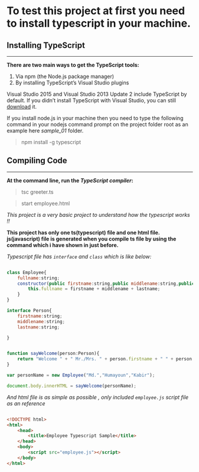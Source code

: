 # To test this project at first you need to install typescript in your machine.

## Installing TypeScript
----------------------------------

**There are two main ways to get the TypeScript tools:**

1. Via npm (the Node.js package manager)
2. By installing TypeScript’s Visual Studio plugins

Visual Studio 2015 and Visual Studio 2013 Update 2 include TypeScript by default. 
If you didn’t install TypeScript with Visual Studio, you can still [download](https://www.typescriptlang.org/#download-links) it.

If you install node.js in your machine then you need to type the following command in your nodejs command prompt on the project folder root as an example here *sample_01* folder. 

> npm install -g typescript

## Compiling Code
--------------------------

**At the command line, run the _TypeScript compiler_:**

> tsc greeter.ts

> start employee.html

*This project is a very basic project to understand how the typescript works !!*

**This project has only one ts(typescript) file and one html file. 
js(javascript) file is generated when you compile ts file by using the command which i have shown in just before.**

*Typescript file has `interface` and `class` which is like below:*

```javascript 

class Employee{
    fullname:string;
    constructor(public firstname:string,public middlename:string,public lastname:string){
        this.fullname = firstname + middlename + lastname;
    }
}

interface Person{
    firstname:string;
    middlename:string;
    lastname:string;

}


function sayWelcome(person:Person){
    return "Welcome " + " Mr./Mrs. " + person.firstname + " " + person.middlename + " " + person.lastname;
}

var personName = new Employee("Md.","Humayoun","Kabir");

document.body.innerHTML = sayWelcome(personName);

```

*And html file is as simple as possible , only included `employee.js` script file as an reference*

```html

<!DOCTYPE html>
<html>
    <head>
        <title>Employee Typescript Sample</title>
    </head>
    <body>
        <script src="employee.js"></script>
    </body>
</html>

```
